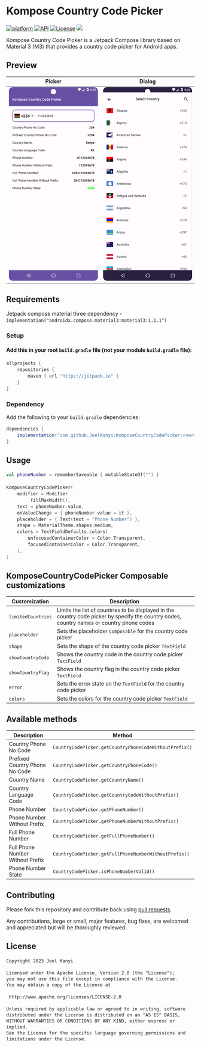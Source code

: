 # Kompose Country Code Picker
[![platform](https://img.shields.io/badge/platform-Android-yellow.svg)](https://www.android.com)
[![API](https://img.shields.io/badge/API-21%2B-brightgreen.svg?style=plastic)](https://android-arsenal.com/api?level=21)
[![License](https://img.shields.io/badge/license-Apache%202-4EB1BA.svg?style=flat-square)](https://www.apache.org/licenses/LICENSE-2.0.html)
[![](https://jitpack.io/v/JoelKanyi/KomposeCountryCodePicker.svg)](https://jitpack.io/#JoelKanyi/KomposeCountryCodePicker)

Kompose Country Code Picker is a Jetpack Compose library based on Material 3 (M3) that provides a country code picker for Android apps.

## Preview
Picker   |   Dialog
-----------------   |   -----------------
<img src="screenshot/kompose-picker-textfield.png" width="250"/>   |   <img src="screenshot/kompose-picker-dialog.png" width="250"/>

## Requirements
Jetpack compose material three dependency - `implementation("androidx.compose.material3:material3:1.1.1")`

### Setup
#### Add this in your root `build.gradle` file (**not** your module `build.gradle` file):

```groovy
allprojects {
    repositories {
        maven { url "https://jitpack.io" }
    }
}
```

### Dependency
Add the following to your `build.gradle` dependencies:

```groovy
dependencies {
    implementation("com.github.JoelKanyi:KomposeCountryCodePicker:<version>")
}
```

## Usage

```kotlin
val phoneNumber = rememberSaveable { mutableStateOf("") }

KomposeCountryCodePicker(
    modifier = Modifier
        .fillMaxWidth(),
    text = phoneNumber.value,
    onValueChange = { phoneNumber.value = it },
    placeholder = { Text(text = "Phone Number") },
    shape = MaterialTheme.shapes.medium,
    colors = TextFieldDefaults.colors(
        unfocusedContainerColor = Color.Transparent,
        focusedContainerColor = Color.Transparent,
    ),
)
```

## KomposeCountryCodePicker Composable customizations
Customization | Description
------------     |   -------------
`limitedCountries`   | Limits the list of countries to be displayed in the country code picker by specify the country codes, country names or country phone codes
`placeholder`   | Sets the placeholder `Composable` for the country code picker
`shape`  | Sets the shape of the country code picker `TextField`
`showCountryCode`  | Shows the country code in the country code picker `TextField`
`showCountryFlag`  | Shows the country flag in the country code picker `TextField`
`error`  | Sets the error state on the `TextField` for the country code picker
`colors`  | Sets the colors for the country code picker `TextField`


## Available methods
Description | Method
------------     |   -------------
Country Phone No Code    | `CountryCodePicker.getCountryPhoneCodeWithoutPrefix()`
Prefixed Country Phone No Code    | `CountryCodePicker.getCountryPhoneCode()`
Country Name    | `CountryCodePicker.getCountryName()`
Country Language Code    | `CountryCodePicker.getCountryCodeWithoutPrefix()`
Phone Number    | `CountryCodePicker.getPhoneNumber()`
Phone Number Without Prefix    | `CountryCodePicker.getPhoneNumberWithoutPrefix()`
Full Phone Number    | `CountryCodePicker.getFullPhoneNumber()`
Full Phone Number Without Prefix    | `CountryCodePicker.getFullPhoneNumberWithoutPrefix()`
Phone Number State    | `CountryCodePicker.isPhoneNumberValid()`


## Contributing

Please fork this repository and contribute back using
[pull requests](https://github.com/Shashank02051997/FancyWalkthrough-Android/pulls).

Any contributions, large or small, major features, bug fixes, are welcomed and appreciated
but will be thoroughly reviewed.

## License

```
Copyright 2023 Joel Kanyi

Licensed under the Apache License, Version 2.0 (the "License");
you may not use this file except in compliance with the License.
You may obtain a copy of the License at

 http://www.apache.org/licenses/LICENSE-2.0

Unless required by applicable law or agreed to in writing, software
distributed under the License is distributed on an "AS IS" BASIS,
WITHOUT WARRANTIES OR CONDITIONS OF ANY KIND, either express or implied.
See the License for the specific language governing permissions and
limitations under the License.